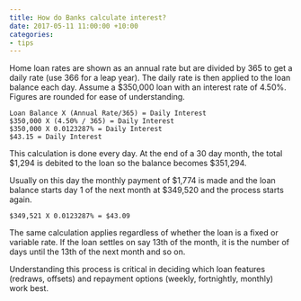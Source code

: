 ```yaml
---
title: How do Banks calculate interest?
date: 2017-05-11 11:00:00 +10:00
categories:
- tips
---
```


Home loan rates are shown as an annual rate but are divided by 365 to get a daily rate (use 366 for a leap year). The daily rate is then applied to the loan balance each day. Assume a $350,000 loan with an interest rate of 4.50%. Figures are rounded for ease of understanding.

    Loan Balance X (Annual Rate/365) = Daily Interest
    $350,000 X (4.50% / 365) = Daily Interest
    $350,000 X 0.0123287% = Daily Interest
    $43.15 = Daily Interest

This calculation is done every day. At the end of a 30 day month, the total $1,294 is debited to the loan so the balance becomes $351,294.

Usually on this day the monthly payment of $1,774 is made and the loan balance starts day 1 of the next month at $349,520 and the process starts again.

    $349,521 X 0.0123287% = $43.09

The same calculation applies regardless of whether the loan is a fixed or variable rate. If the loan settles on say 13th of the month, it is the number of days until the 13th of the next month and so on.

Understanding this process is critical in deciding which loan features (redraws, offsets) and repayment options (weekly, fortnightly, monthly) work best.
